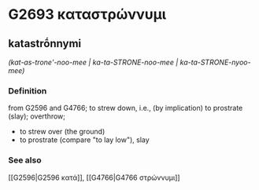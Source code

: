 # G2693 καταστρώννυμι

## katastrṓnnymi

_(kat-as-trone'-noo-mee | ka-ta-STRONE-noo-mee | ka-ta-STRONE-nyoo-mee)_

### Definition

from G2596 and G4766; to strew down, i.e., (by implication) to prostrate (slay); overthrow; 

- to strew over (the ground)
- to prostrate (compare &quot;to lay low&quot;), slay

### See also

[[G2596|G2596 κατά]], [[G4766|G4766 στρώννυμι]]
